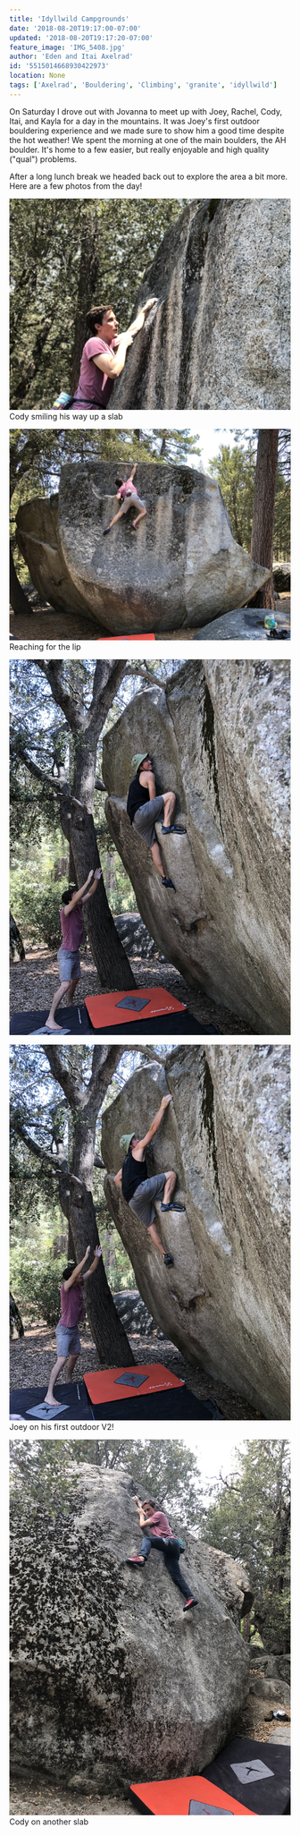 ```yaml
---
title: 'Idyllwild Campgrounds'
date: '2018-08-20T19:17:00-07:00'
updated: '2018-08-20T19:17:20-07:00'
feature_image: 'IMG_5408.jpg'
author: 'Eden and Itai Axelrad'
id: '5515014668930422973'
location: None
tags: ['Axelrad', 'Bouldering', 'Climbing', 'granite', 'idyllwild']
---
```


On Saturday I drove out with Jovanna to meet up with Joey, Rachel, Cody, Itai, and Kayla for a day in the mountains. It was Joey's first outdoor bouldering experience and we made sure to show him a good time despite the hot weather! We spent the morning at one of the main boulders, the AH boulder. It's home to a few easier, but really enjoyable and high quality ("qual") problems.

After a long lunch break we headed back out to explore the area a bit more. Here are a few photos from the day!

![image alt](/images/IMG_5408.jpg)Cody smiling his way up a slab

![image alt](/images/IMG_5415.jpg)Reaching for the lip

![image alt](/images/IMG_5418.JPG)

![image alt](/images/IMG_5419.JPG)Joey on his first outdoor V2!

![image alt](/images/IMG_5423.JPG)Cody on another slab

